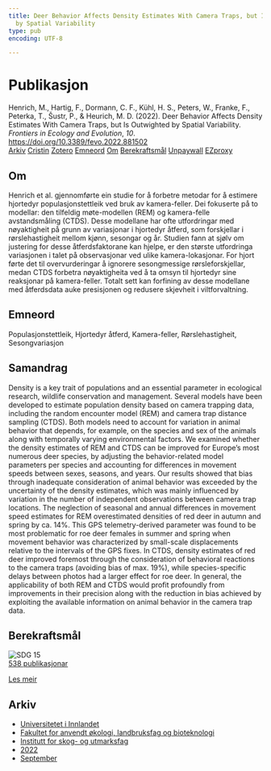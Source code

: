 ```yaml
---
title: Deer Behavior Affects Density Estimates With Camera Traps, but Is Outwighted
  by Spatial Variability
type: pub
encoding: UTF-8

---
```

<h1>Publikasjon</h1>
<article id="csl-bib-container-7SMFJLUG" class="csl-bib-container">
  <div class="csl-bib-body"> <div class="csl-entry">Henrich, M., Hartig, F., Dormann, C. F., Kühl, H. S., Peters, W., Franke, F., Peterka, T., Šustr, P., &#38; Heurich, M. D. (2022). Deer Behavior Affects Density Estimates With Camera Traps, but Is Outwighted by Spatial Variability. <i>Frontiers in Ecology and Evolution</i>, <i>10</i>. <a href="https://doi.org/10.3389/fevo.2022.881502">https://doi.org/10.3389/fevo.2022.881502</a></div> </div>
  <div class="csl-bib-buttons">
    <a href="#taxonomy-article-7SMFJLUG" alt="archive" class="csl-bib-button">Arkiv</a>
    <a href="https://app.cristin.no/results/show.jsf?id=2048649" alt="Cristin" class="csl-bib-button">Cristin</a>
    <a href="http://zotero.org/groups/5881554/items/7SMFJLUG" alt="Zotero" class="csl-bib-button">Zotero</a>
    <a href="#keywords-article-7SMFJLUG" alt="keywords" class="csl-bib-button">Emneord</a>
    <a href="#about-article-7SMFJLUG" alt="about_pub" class="csl-bib-button">Om</a>
    <a href="#sdg-article-7SMFJLUG" alt="sdg" class="csl-bib-button">Berekraftsmål</a>
    <a href="https://www.frontiersin.org/articles/10.3389/fevo.2022.881502/pdf" alt="Unpaywall" class="csl-bib-button">Unpaywall</a>
    <a href="https://www.frontiersin.org/articles/10.3389/fevo.2022.881502/pdf" alt="EZproxy" class="csl-bib-button">EZproxy</a>
  </div>
  <div id="csl-bib-meta-container-7SMFJLUG"></div>
</article>
<div id="csl-bib-meta-7SMFJLUG" class="csl-bib-meta">
  <article id="about-article-7SMFJLUG" class="about_pub-article">
    <h1>Om</h1>
    Henrich et al. gjennomførte ein studie for å forbetre metodar for å estimere hjortedyr populasjonstettleik ved bruk av kamera-feller. Dei fokuserte på to modellar: den tilfeldig møte-modellen (REM) og kamera-felle avstandsmåling (CTDS). Desse modellane har ofte utfordringar med nøyaktigheit på grunn av variasjonar i hjortedyr åtferd, som forskjellar i rørslehastigheit mellom kjønn, sesongar og år. Studien fann at sjølv om justering for desse åtferdsfaktorane kan hjelpe, er den største utfordringa variasjonen i talet på observasjonar ved ulike kamera-lokasjonar. For hjort førte det til overvurderingar å ignorere sesongmessige rørsleforskjellar, medan CTDS forbetra nøyaktigheita ved å ta omsyn til hjortedyr sine reaksjonar på kamera-feller. Totalt sett kan forfining av desse modellane med åtferdsdata auke presisjonen og redusere skjevheit i viltforvaltning.
  </article>
  <article id="keywords-article-7SMFJLUG" class="keywords-article">
    <h1>Emneord</h1>
    Populasjonstettleik, Hjortedyr åtferd, Kamera-feller, Rørslehastigheit, Sesongvariasjon
  </article>
  <article id="abstract-article-7SMFJLUG" class="abstract-article">
    <h1>Samandrag</h1>
    Density is a key trait of populations and an essential parameter in ecological research, wildlife conservation and management. Several models have been developed to estimate population density based on camera trapping data, including the random encounter model (REM) and camera trap distance sampling (CTDS). Both models need to account for variation in animal behavior that depends, for example, on the species and sex of the animals along with temporally varying environmental factors. We examined 
whether the density estimates of REM and CTDS can be improved for Europe’s most numerous deer species, by adjusting the behavior-related model parameters per species and accounting for differences in movement speeds between sexes, seasons, and years. Our results showed that bias through inadequate consideration of animal behavior was exceeded by the uncertainty of the density estimates, which was mainly influenced by variation in the number of independent observations between camera trap locations. The neglection of seasonal and annual differences in movement speed estimates for REM overestimated densities of red deer in autumn and spring by ca. 14%. This GPS telemetry-derived parameter was found to be most problematic for roe deer females in summer and spring when movement behavior was characterized by small-scale displacements relative to the intervals of the GPS fixes. In CTDS, density estimates of red deer improved foremost through the consideration of behavioral reactions to the camera traps (avoiding bias of max. 19%), while species-specific delays between photos had a larger effect for roe deer. In general, the applicability of both REM and CTDS would profit profoundly from improvements in their precision along with the reduction in bias achieved by exploiting the available information on animal behavior in the camera 
trap data.
  </article>
  <article id="sdg-article-7SMFJLUG" class="sdg-article">
    <h1>Berekraftsmål</h1>
    <div class="sdg-container"><div id="sdg15" class="sdg">
        <img src="{{< params subfolder >}}images/sdg/sdg15_nn.png" class="image" alt="SDG 15">
        <div class="sdg-overlay">
          <a href="{{< params subfolder >}}nn/archive/?sdg=15#archive" class="sdg-publication-count"><span>538</span> publikasjonar</a>
          <p><a href="https://fn.no/om-fn/fns-baerekraftsmaal/livet-paa-land?lang=nno-NO" class="sdg-read-more">Les meir</a></p>
        </div>
      </div></div>
  </article>
  <article id="taxonomy-article-7SMFJLUG" class="taxonomy-article">
    <h1>Arkiv</h1>
    <ul>
      <li><a href="{{< params subfolder >}}nn/archive/?key=3DCRN523">Universitetet i Innlandet</a></li>
      <li><a href="{{< params subfolder >}}nn/archive/?key=T77LXH6D">Fakultet for anvendt økologi, landbruksfag og bioteknologi</a></li>
      <li><a href="{{< params subfolder >}}nn/archive/?key=7TRARPE3">Institutt for skog- og utmarksfag</a></li>
      <li><a href="{{< params subfolder >}}nn/archive/?key=H9K9UC39">2022</a></li>
      <li><a href="{{< params subfolder >}}nn/archive/?key=STM4XRGY">September</a></li>
    </ul>
  </article>
</div>
